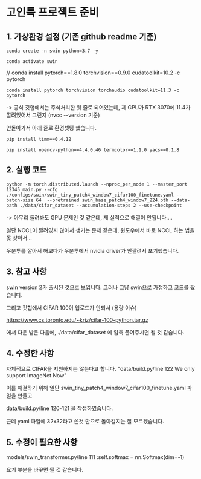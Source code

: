# 고인특 프로젝트 준비


## 1. 가상환경 설정 (기존 github readme 기준)

    conda create -n swin python=3.7 -y

    conda activate swin

// conda install pytorch==1.8.0 torchvision==0.9.0 cudatoolkit=10.2 -c pytorch

    conda install pytorch torchvision torchaudio cudatoolkit=11.3 -c pytorch

-> 공식 깃헙에서는 주석처리한 윗 줄로 되어있는데, 제 GPU가 RTX 3070에 11.4가 깔려있어서 그런지 (nvcc --version 기준)

안돌아가서 아래 줄로 환경셋팅 했습니다. 

    pip install timm==0.4.12

    pip install opencv-python==4.4.0.46 termcolor==1.1.0 yacs==0.1.8

## 2. 실행 코드
    python -m torch.distributed.launch --nproc_per_node 1 --master_port 12345 main.py --cfg ./configs/swin/swin_tiny_patch4_window7_cifar100_finetune.yaml --batch-size 64  --pretrained swin_base_patch4_window7_224.pth --data-path ./data/cifar_dataset --accumulation-steps 2 --use-checkpoint

-> 아무리 돌려봐도 GPU 문제인 것 같은데, 제 실력으로 해결이 안됩니다....

일단 NCCL이 깔려있지 않아서 생기는 문제 같은데, 윈도우에서 바로 NCCL 하는 법을 못 찾아서...

우분투를 깔아서 해보다가 우분투에서 nvidia driver가 안깔려서 포기했습니다. 

## 3. 참고 사항
swin version 2가 출시된 것으로 보입니다. 그러나 그냥 swin으로 가정하고 코드를 짰습니다. 

그리고 깃헙에서 CIFAR 100이 업로드가 안되서 (용량 이슈)

https://www.cs.toronto.edu/~kriz/cifar-100-python.tar.gz

에서 다운 받은 다음에, ./data/cifar_dataset 에 압축 풀어주시면 될 것 같습니다. 


## 4. 수정한 사항
자체적으로 CIFAR을 지원하지는 않는다고 합니다. "data/build.py/line 122 We only support ImageNet Now"

이를 해결하기 위해 일단 swin_tiny_patch4_window7_cifar100_finetune.yaml 파일을 만들고

data/build.py/line 120-121 을 작성하였습니다. 

근데 yaml 파일에 32x32라고 쓴것 만으로 돌아갈지는 잘 모르겠습니다. 

## 5. 수정이 필요한 사항
models/swin_transformer.py/line 111 :self.softmax = nn.Softmax(dim=-1) 

요기 부분을 바꾸면 될 것 같습니다. 

